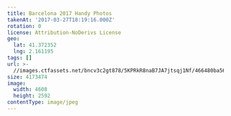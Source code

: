 ```yaml
---
title: Barcelona 2017 Handy Photos
takenAt: '2017-03-27T18:19:16.000Z'
rotation: 0
license: Attribution-NoDerivs License
geo:
  lat: 41.372352
  lng: 2.161195
tags: []
url: >-
  //images.ctfassets.net/bncv3c2gt878/5KPRkR8naB7JA7jtsqj1Nf/466480ba56586cf525818d3c4957b88a/barcelona-2017-handy-photos_33719689710_o
size: 4173474
image:
  width: 4608
  height: 2592
contentType: image/jpeg
---
```


